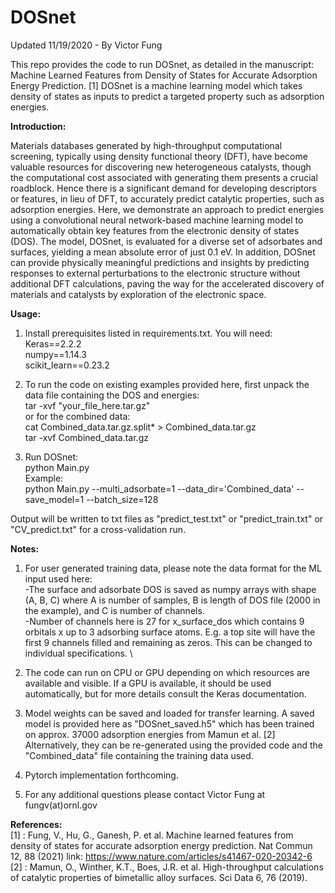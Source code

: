 # DOSnet

Updated 11/19/2020 - By Victor Fung

This repo provides the code to run DOSnet, as detailed in the manuscript: Machine Learned Features from Density of States for Accurate Adsorption Energy Prediction. [1] DOSnet is a machine learning model which takes density of states as inputs to predict a targeted property such as adsorption energies. 

**Introduction:**

Materials databases generated by high-throughput computational screening, typically using density functional theory (DFT), have become valuable resources for discovering new heterogeneous catalysts, though the computational cost associated with generating them presents a crucial roadblock. Hence there is a significant demand for developing descriptors or features, in lieu of DFT, to accurately predict catalytic properties, such as adsorption energies. Here, we demonstrate an approach to predict energies using a convolutional neural network-based machine learning model to automatically obtain key features from the electronic density of states (DOS). The model, DOSnet, is evaluated for a diverse set of adsorbates and surfaces, yielding a mean absolute error of just 0.1 eV. In addition, DOSnet can provide physically meaningful predictions and insights by predicting responses to external perturbations to the electronic structure without additional DFT calculations, paving the way for the accelerated discovery of materials and catalysts by exploration of the electronic space.

**Usage:**

1. Install prerequisites listed in requirements.txt. You will need: \
Keras==2.2.2 \
numpy==1.14.3 \
scikit_learn==0.23.2

2. To run the code on existing examples provided here, first unpack the data file containing the DOS and energies: \
tar -xvf "your_file_here.tar.gz" \
or for the combined data: \
cat Combined_data.tar.gz.split* > Combined_data.tar.gz \
tar -xvf Combined_data.tar.gz

3. Run DOSnet: \
python Main.py \
Example: \
python Main.py --multi_adsorbate=1 --data_dir='Combined_data' --save_model=1 --batch_size=128

Output will be written to txt files as "predict_test.txt" or "predict_train.txt" or "CV_predict.txt" for a cross-validation run.

**Notes:**

1. For user generated training data, please note the data format for the ML input used here: \
-The surface and adsorbate DOS is saved as numpy arrays with shape (A, B, C) where A is number of samples, B is length of DOS file (2000 in the example), and C is number of channels.\
-Number of channels here is 27 for x_surface_dos which contains 9 orbitals x up to 3 adsorbing surface atoms. E.g. a top site will have the first 9 channels filled and remaining as zeros. This can be changed to individual specifications. \

2. The code can run on CPU or GPU depending on which resources are available and visible. If a GPU is available, it should be used automatically, but for more details consult the Keras documentation.

3. Model weights can be saved and loaded for transfer learning. A saved model is provided here as "DOSnet_saved.h5" which has been trained on approx. 37000 adsorption energies from Mamun et al. [2] Alternatively, they can be re-generated using the provided code and the "Combined_data" file containing the training data used.

4. Pytorch implementation forthcoming.

5. For any additional questions please contact Victor Fung at fungv(at)ornl.gov

**References:** \
[1] : Fung, V., Hu, G., Ganesh, P. et al. Machine learned features from density of states for accurate adsorption energy prediction. Nat Commun 12, 88 (2021) link: https://www.nature.com/articles/s41467-020-20342-6
[2] : Mamun, O., Winther, K.T., Boes, J.R. et al. High-throughput calculations of catalytic properties of bimetallic alloy surfaces. Sci Data 6, 76 (2019).
